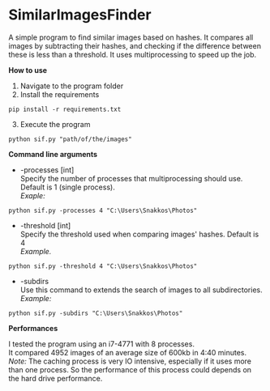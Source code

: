 # SimilarImagesFinder
A simple program to find similar images based on hashes. It compares all images by subtracting their hashes, and checking if the difference between these is less than a threshold.
It uses multiprocessing to speed up the job.

<b>How to use</b>

1) Navigate to the program folder
2) Install the requirements
```
pip install -r requirements.txt
```
3) Execute the program
```
python sif.py "path/of/the/images"
```

<b>Command line arguments</b>

* -processes [int]<br>
Specify the number of processes that multiprocessing should use. Default is 1 (single process).<br>
<i>Exaple:</i>
```
python sif.py -processes 4 "C:\Users\Snakkos\Photos"
```
* -threshold [int]<br>
Specify the threshold used when comparing images' hashes. Default is 4<br>
<i>Example.</i>
```
python sif.py -threshold 4 "C:\Users\Snakkos\Photos"
```
* -subdirs<br>
Use this command to extends the search of images to all subdirectories.<br>
<i>Example:</i>
```
python sif.py -subdirs "C:\Users\Snakkos\Photos"
```
<b>Performances</b><br>

I tested the program using an i7-4771 with 8 processes.<br>
It compared 4952 images of an average size of 600kb in 4:40 minutes.<br>
<i>Note:</i> The caching process is very IO intensive, especially if it uses more than one process. So the performance of this process could depends on the hard drive performance.
